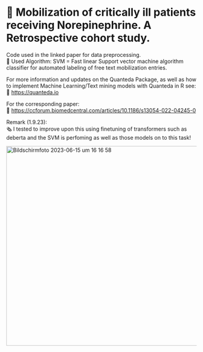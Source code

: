 # 🏥 Mobilization of critically ill patients receiving Norepinephrine. A Retrospective cohort study.

Code used in the linked paper for data preprocessing. <br>
🤖 Used Algorithm: SVM = Fast linear Support vector machine algorithm classifier for automated labeling of free text mobilization entries. 

For more information and updates on the Quanteda Package, as well as how to implement Machine Learning/Text mining models with Quanteda in R see: <br>
📖 https://quanteda.io

For the corresponding paper:  <br>
📰 https://ccforum.biomedcentral.com/articles/10.1186/s13054-022-04245-0

Remark (1.9.23): <br>
🗞️ I tested to improve upon this using finetuning of transformers such as deberta and the SVM is perfoming as well as those models on to this task!  

<img width="528" alt="Bildschirmfoto 2023-06-15 um 16 16 58" src="https://github.com/MaximilianLindholz/ExplainedCodeMobiCovid/assets/63144815/b9cefd6a-7b87-47d2-b73e-bea9c2fa9040">


